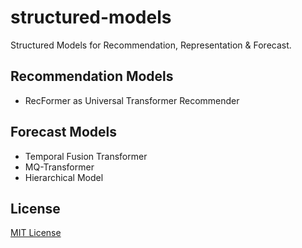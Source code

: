 # structured-models
Structured Models for Recommendation, Representation & Forecast.

## Recommendation Models
* RecFormer as Universal Transformer Recommender

## Forecast Models
* Temporal Fusion Transformer
* MQ-Transformer
* Hierarchical Model


## License
[MIT License](LICENSE)

